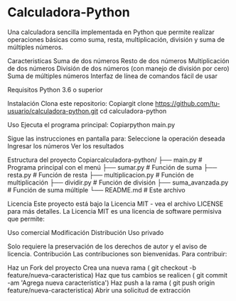 # Calculadora-Python
Una calculadora sencilla implementada en Python que permite realizar operaciones básicas como suma, resta, multiplicación, división y suma de múltiples números.

Caracteristicas
Suma de dos números
Resto de dos números
Multiplicación de dos números
División de dos números (con manejo de división por cero)
Suma de múltiples números
Interfaz de línea de comandos fácil de usar

Requisitos
Python 3.6 o superior

Instalación
Clona este repositorio:
Copiargit clone https://github.com/tu-usuario/calculadora-python.git
cd calculadora-python

Uso
Ejecuta el programa principal:
Copiarpython main.py

Sigue las instrucciones en pantalla para:
Seleccione la operación deseada
Ingresar los números
Ver los resultados



Estructura del proyecto
Copiarcalculadora-python/
├── main.py            # Programa principal con el menú
├── sumar.py          # Función de suma
├── resta.py          # Función de resta
├── multiplicacion.py # Función de multiplicación
├── dividir.py        # Función de división
├── suma_avanzada.py  # Función de suma múltiple
└── README.md         # Este archivo

Licencia
Este proyecto está bajo la Licencia MIT - vea el archivo LICENSE para más detalles.
La Licencia MIT es una licencia de software permisiva que permite:

Uso comercial
Modificación
Distribución
Uso privado

Solo requiere la preservación de los derechos de autor y el aviso de licencia.
Contribución
Las contribuciones son bienvenidas. Para contribuir:

Haz un Fork del proyecto
Crea una nueva rama ( git checkout -b feature/nueva-caracteristica)
Haz que tus cambios se realicen ( git commit -am 'Agrega nueva característica')
Haz push a la rama ( git push origin feature/nueva-caracteristica)
Abrir una solicitud de extracción
